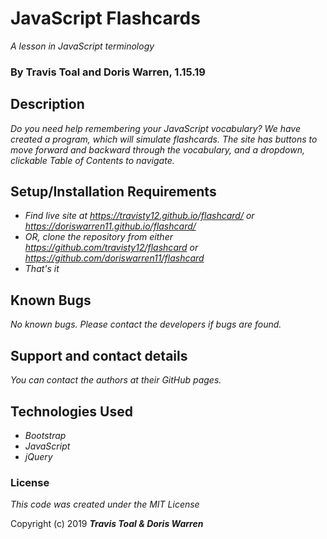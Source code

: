# JavaScript Flashcards

_A lesson in JavaScript terminology_

### By Travis Toal and Doris Warren, 1.15.19

## Description

_Do you need help remembering your JavaScript vocabulary? We have created a program, which will simulate flashcards._
_The site has buttons to move forward and backward through the vocabulary, and a dropdown, clickable Table of Contents to navigate._

## Setup/Installation Requirements

* _Find live site at https://travisty12.github.io/flashcard/ or https://doriswarren11.github.io/flashcard/_
* _OR, clone the repository from either https://github.com/travisty12/flashcard or https://github.com/doriswarren11/flashcard_
* _That's it_

## Known Bugs

_No known bugs. Please contact the developers if bugs are found._

## Support and contact details

_You can contact the authors at their GitHub pages._

## Technologies Used

* _Bootstrap_
* _JavaScript_
* _jQuery_

### License

*This code was created under the MIT License*

Copyright (c) 2019 **_Travis Toal & Doris Warren_**

